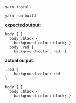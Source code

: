`yarn install`

`yarn run build`

**expected output**:

```
body { }
  body .black {
    background-color: black; }
  body .red {
    background-color: red; }

```

**actual output**:
```
.red {
    background-color: red
}

body { }
  body .black {
    background-color: black; }

```